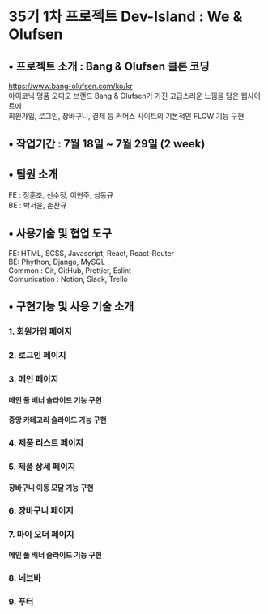 # 35기 1차 프로젝트 Dev-Island : We & Olufsen

## • 프로젝트 소개 : Bang & Olufsen 클론 코딩
  https://www.bang-olufsen.com/ko/kr  
  아이코닉 명품 오디오 브랜드 Bang & Olufsen가 가진 고급스러운 느낌을 담은 웹사이트에  
  회원가입, 로그인, 장바구니, 결제 등	커머스 사이트의 기본적인 FLOW 기능 구현

## • 작업기간 : 7월 18일 ~ 7월 29일 (2 week)

## • 팀원 소개
  FE : 정훈조, 신수정, 이현주, 심동규  
  BE : 박서윤, 손찬규
 
## • 사용기술 및 협업 도구
  FE: HTML, SCSS, Javascript, React, React-Router  
  BE: Phython, Django, MySQL  
  Common : Git, GitHub, Prettier, Eslint  
  Comunication : Notion, Slack, Trello  
 
## • 구현기능 및 사용 기술 소개 

### 1. 회원가입 페이지

### 2. 로그인 페이지

### 3. 메인 페이지
 #### 메인 풀 배너 슬라이드 기능 구현
 #### 중앙 카테고리 슬라이드 기능 구현

### 4. 제품 리스트 페이지

### 5. 제품 상세 페이지
 #### 장바구니 이동 모달 기능 구현

### 6. 장바구니 페이지

### 7. 마이 오더 페이지
  #### 메인 풀 배너 슬라이드 기능 구현
  
### 8. 네브바
### 9. 푸터
